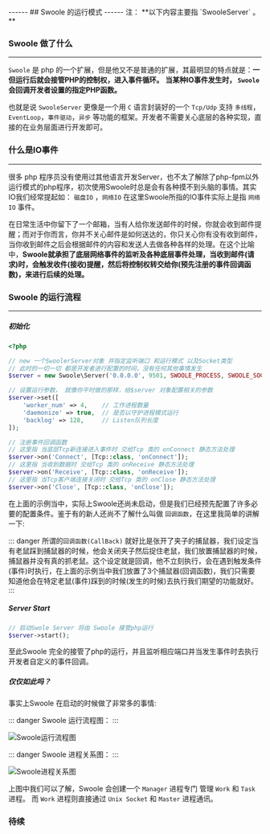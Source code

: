 <head>
     <title>EasySwoole 入门教程|swoole 入门教程|swoole简介|swoole运行模式</title>
     <meta name="keywords" content="EasySwoole 入门教程|swoole 入门教程|swoole简介|swoole运行模式"/>
     <meta name="description" content="EasySwoole 入门教程|swoole 入门教程|swoole简介|swoole运行模式"/>
</head>
---<head>---
## Swoole 的运行模式
------
注： **以下内容主要指 `SwooleServer` 。**

### Swoole 做了什么
-------
`Swoole` 是 php 的一个扩展，但是他又不是普通的扩展，其最明显的特点就是：**一但运行后就会接管PHP的控制权，进入事件循环。** **当某种IO事件发生时， `Swoole` 会回调开发者设置的指定PHP函数。**

也就是说 `SwooleServer` 更像是一个用 `C` 语言封装好的一个 `Tcp/Udp` 支持 `多线程`， `EventLoop`，`事件驱动`，`异步` 等功能的框架。开发者不需要关心底层的各种实现，直接的在业务层面进行开发即可。

### 什么是IO事件
-------
很多 php 程序员没有使用过其他语言开发Server，也不太了解除了php-fpm以外运行模式的php程序，初次使用Swoole时总是会有各种摸不到头脑的事情。其实IO我们经常提起如： `磁盘IO` ，`网络IO` 在这里Swoole所指的IO事件实际上是指 `网络IO` 事件。

在日常生活中你留下了一个邮箱，当有人给你发送邮件的时候，你就会收到邮件提醒；而对于你而言，你并不关心邮件是如何送达的，你只关心你有没有收到邮件，当你收到邮件之后会根据邮件的内容和发送人去做各种各样的处理。在这个比喻中，**Swoole就承担了底层网络事件的监听及各种底层事件处理，当收到邮件(请求)时，会触发收件(接收)提醒，然后将控制权转交给你(预先注册的事件回调函数)，来进行后续的处理。**


### Swoole 的运行流程
-------

##### 初始化
```php
<?php

// new 一个SwoolerServer对象 并指定监听端口 和运行模式 以及Socket类型
// 此时的一切一切 都是开发者进行配置的时间，没有任何其他事情发生
$server = new Swoole\Server('0.0.0.0', 9501, SWOOLE_PROCESS, SWOOLE_SOCK_TCP);

// 设置运行参数， 就像你平时做的那样，给$server 对象配置相关的参数
$server->set([
    'worker_num' => 4,    // 工作进程数量
    'daemonize' => true,  // 是否以守护进程模式运行
    'backlog' => 128,     // Listen队列长度
]);

// 注册事件回调函数
// 这里指 当底层Tcp新连接进入事件时 交给Tcp 类的 onConnect 静态方法处理
$server->on('Connect', [Tcp::class, 'onConnect']);
// 这里指 当收到数据时 交给Tcp 类的 onReceive 静态方法处理
$server->on('Receive', [Tcp::class, 'onReceive']);
// 这里指 当Tcp客户端连接关闭时 交给Tcp 类的 onClose 静态方法处理
$server->on('Close', [Tcp::class, 'onClose']);
```  

在上面的示例当中，实际上Swoole还尚未启动，但是我们已经预先配置了许多必要的配置条件。鉴于有的新人还尚不了解什么叫做 `回调函数`，在这里我简单的讲解一下:

::: danger 
所谓的`回调函数(CallBack)` 就好比是张开了夹子的捕鼠器，我们设定当有老鼠踩到捕鼠器的时候，他会关闭夹子然后捉住老鼠，我们放置捕鼠器的时候，捕鼠器并没有真的抓老鼠。这个设定就是回调，他不立刻执行，会在遇到触发条件(事件)时执行，在上面的示例当中我们放置了3个捕鼠器(回调函数)，我们只需要知道他会在特定老鼠(事件)踩到的时候(发生的时候)去执行我们期望的功能就好。
:::

##### Server Start

```php
// 启动Swole Server 将由 Swoole 接管php运行
$server->start();
```

至此Swoole 完全的接管了php的运行，并且监听相应端口并当发生事件时去执行开发者自定义的事件回调。

##### 仅仅如此吗？
事实上Swoole 在启动的时候做了非常多的事情:  


::: danger 
Swoole 运行流程图：
:::

![Swoole运行流程图](https://wiki.swoole.com/static/uploads/swoole.jpg)  


::: danger 
Swoole 进程关系图：
:::

![Swoole进程关系图](https://wiki.swoole.com/static/uploads/wiki/201808/03/635680420659.png)

上图中我们可以了解，Swoole 会创建一个 `Manager` 进程专门 管理 `Work` 和 `Task` 进程。 而 `Work` 进程则直接通过 `Unix Socket` 和 `Master` 进程通讯。

### 待续
